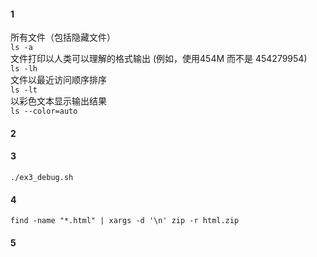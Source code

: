 #### 1
所有文件（包括隐藏文件）  
`ls -a`  
文件打印以人类可以理解的格式输出 (例如，使用454M 而不是 454279954)  
`ls -lh`  
文件以最近访问顺序排序  
`ls -lt`  
以彩色文本显示输出结果  
`ls --color=auto`  
#### 2


#### 3
`./ex3_debug.sh`  
#### 4
`find -name "*.html" | xargs -d '\n' zip -r html.zip`  
#### 5
